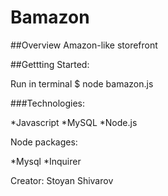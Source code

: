 # Bamazon

##Overview
Amazon-like storefront

##Gettting Started:

Run in terminal $ node bamazon.js

###Technologies:

*Javascript
*MySQL
*Node.js

Node packages:

*Mysql
*Inquirer

Creator: Stoyan Shivarov